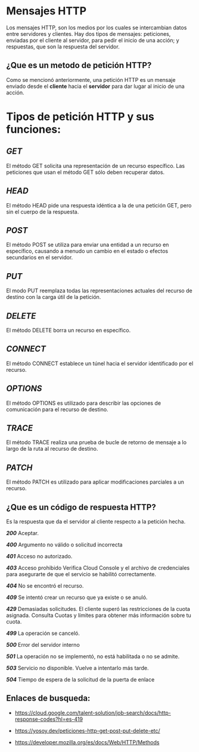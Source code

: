 # Mensajes HTTP

Los mensajes HTTP, son los medios por los cuales se intercambian datos entre servidores y clientes. Hay dos tipos de mensajes: peticiones, enviadas por el cliente al servidor, para pedir el inicio de una acción; y respuestas, que son la respuesta del servidor. 

## ¿Que es un metodo de petición HTTP?

Como se mencionó anteriormente, una petición HTTP es un mensaje enviado desde el **cliente** hacia el **servidor** para dar lugar al inicio de una acción.

# Tipos de petición HTTP y sus funciones:

## ***GET***
El método GET  solicita una representación de un recurso específico. Las peticiones que usan el método GET sólo deben recuperar datos.

## ***HEAD***
El método HEAD pide una respuesta idéntica a la de una petición GET, pero sin el cuerpo de la respuesta.

## ***POST***
El método POST se utiliza para enviar una entidad a un recurso en específico, causando a menudo un cambio en el estado o efectos secundarios en el servidor.

## ***PUT***
El modo PUT reemplaza todas las representaciones actuales del recurso de destino con la carga útil de la petición.

## ***DELETE***
El método DELETE borra un recurso en específico.

## ***CONNECT***
El método CONNECT establece un túnel hacia el servidor identificado por el recurso.

## ***OPTIONS***
El método OPTIONS es utilizado para describir las opciones de comunicación para el recurso de destino.

## ***TRACE***
El método TRACE  realiza una prueba de bucle de retorno de mensaje a lo largo de la ruta al recurso de destino.

## ***PATCH***
El método PATCH  es utilizado para aplicar modificaciones parciales a un recurso.


## ¿Que es un código de respuesta HTTP?
Es la respuesta que da el servidor al cliente respecto a la petición hecha.

***200***	Aceptar.

***400***	Argumento no válido o solicitud incorrecta

***401***	Acceso no autorizado.

***403***	Acceso prohibido Verifica Cloud Console y el archivo de credenciales para asegurarte de que el servicio se habilitó correctamente.

***404***	No se encontró el recurso.

***409***	Se intentó crear un recurso que ya existe o se anuló.

***429***	Demasiadas solicitudes. El cliente superó las restricciones de la cuota asignada. Consulta Cuotas y límites para obtener más información sobre tu cuota.

***499***	La operación se canceló.

***500***	Error del servidor interno

***501***	La operación no se implementó, no está habilitada o no se admite.

***503***	Servicio no disponible. Vuelve a intentarlo más tarde.

***504***	Tiempo de espera de la solicitud de la puerta de enlace



## Enlaces de busqueda: 

- https://cloud.google.com/talent-solution/job-search/docs/http-response-codes?hl=es-419

- https://yosoy.dev/peticiones-http-get-post-put-delete-etc/

- https://developer.mozilla.org/es/docs/Web/HTTP/Methods
